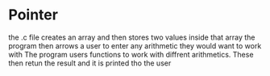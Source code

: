 # Pointer
the .c file creates an array and then stores two values inside that array
the program then arrows a user to enter any arithmetic they would want to work with
The program users functions to work with diffrent arithmetics.
These then retun the result and it is printed tho the user
